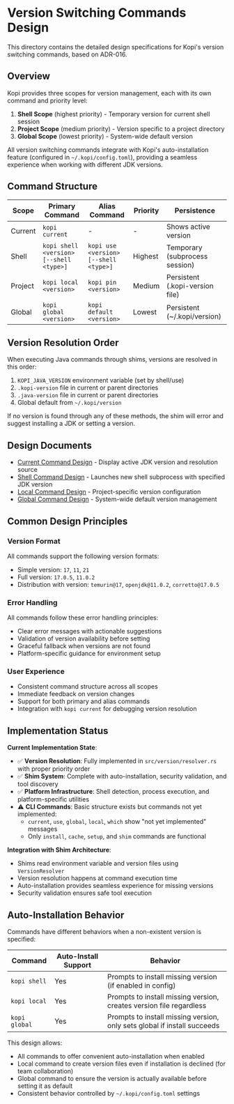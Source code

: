 # Version Switching Commands Design

This directory contains the detailed design specifications for Kopi's version switching commands, based on ADR-016.

## Overview

Kopi provides three scopes for version management, each with its own command and priority level:

1. **Shell Scope** (highest priority) - Temporary version for current shell session
2. **Project Scope** (medium priority) - Version specific to a project directory
3. **Global Scope** (lowest priority) - System-wide default version

All version switching commands integrate with Kopi's auto-installation feature (configured in `~/.kopi/config.toml`), providing a seamless experience when working with different JDK versions.

## Command Structure

| Scope   | Primary Command                         | Alias Command                         | Priority | Persistence                     |
| ------- | --------------------------------------- | ------------------------------------- | -------- | ------------------------------- |
| Current | `kopi current`                          | -                                     | -        | Shows active version            |
| Shell   | `kopi shell <version> [--shell <type>]` | `kopi use <version> [--shell <type>]` | Highest  | Temporary (subprocess session)  |
| Project | `kopi local <version>`                  | `kopi pin <version>`                  | Medium   | Persistent (.kopi-version file) |
| Global  | `kopi global <version>`                 | `kopi default <version>`              | Lowest   | Persistent (~/.kopi/version)    |

## Version Resolution Order

When executing Java commands through shims, versions are resolved in this order:

1. `KOPI_JAVA_VERSION` environment variable (set by shell/use)
2. `.kopi-version` file in current or parent directories
3. `.java-version` file in current or parent directories
4. Global default from `~/.kopi/version`

If no version is found through any of these methods, the shim will error and suggest installing a JDK or setting a version.

## Design Documents

- [Current Command Design](./current-command.md) - Display active JDK version and resolution source
- [Shell Command Design](./shell-command.md) - Launches new shell subprocess with specified JDK version
- [Local Command Design](./local-command.md) - Project-specific version configuration
- [Global Command Design](./global-command.md) - System-wide default version management

## Common Design Principles

### Version Format

All commands support the following version formats:

- Simple version: `17`, `11`, `21`
- Full version: `17.0.5`, `11.0.2`
- Distribution with version: `temurin@17`, `openjdk@11.0.2`, `corretto@17.0.5`

### Error Handling

All commands follow these error handling principles:

- Clear error messages with actionable suggestions
- Validation of version availability before setting
- Graceful fallback when versions are not found
- Platform-specific guidance for environment setup

### User Experience

- Consistent command structure across all scopes
- Immediate feedback on version changes
- Support for both primary and alias commands
- Integration with `kopi current` for debugging version resolution

## Implementation Status

**Current Implementation State**:

- ✅ **Version Resolution**: Fully implemented in `src/version/resolver.rs` with proper priority order
- ✅ **Shim System**: Complete with auto-installation, security validation, and tool discovery
- ✅ **Platform Infrastructure**: Shell detection, process execution, and platform-specific utilities
- ⚠️ **CLI Commands**: Basic structure exists but commands not yet implemented:
  - `current`, `use`, `global`, `local`, `which` show "not yet implemented" messages
  - Only `install`, `cache`, `setup`, and `shim` commands are functional

**Integration with Shim Architecture**:

- Shims read environment variable and version files using `VersionResolver`
- Version resolution happens at command execution time
- Auto-installation provides seamless experience for missing versions
- Security validation ensures safe tool execution

## Auto-Installation Behavior

Commands have different behaviors when a non-existent version is specified:

| Command       | Auto-Install Support | Behavior                                                                 |
| ------------- | -------------------- | ------------------------------------------------------------------------ |
| `kopi shell`  | Yes                  | Prompts to install missing version (if enabled in config)                |
| `kopi local`  | Yes                  | Prompts to install missing version, creates version file regardless      |
| `kopi global` | Yes                  | Prompts to install missing version, only sets global if install succeeds |

This design allows:

- All commands to offer convenient auto-installation when enabled
- Local command to create version files even if installation is declined (for team collaboration)
- Global command to ensure the version is actually available before setting it as default
- Consistent behavior controlled by `~/.kopi/config.toml` settings
